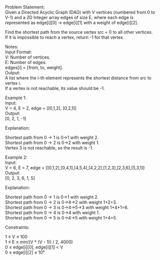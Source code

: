 Problem Statement: </br>
Given a Directed Acyclic Graph (DAG) with V vertices (numbered from 0 to V-1) and a 2D Integer array edges of size E, where each edge is represented as edge[i][0] -> edge[i][1] with a weight of edge[i][2]. </br>

Find the shortest path from the source vertex src = 0 to all other vertices. </br> If it is impossible to reach a vertex, return -1 for that vertex. </br>

Notes: </br>
Input Format: </br>
V: Number of vertices. </br>
E: Number of edges. </br>
edges[i] = [from, to, weight]. </br>
Output: </br>
A list where the i-th element represents the shortest distance from src to vertex i. </br>
If a vertex is not reachable, its value should be -1. </br>

Example 1: </br> 
Input: </br> V = 4, E = 2, edge = [[0,1,2], [0,2,1]] </br> 
Output: </br> [0, 2, 1, -1] </br>

Explanation: </br>

Shortest path from 0 -> 1 is 0->1 with weight 2. </br>
Shortest path from 0 -> 2 is 0->2 with weight 1. </br>
Vertex 3 is not reachable, so the result is -1. </br>

Example 2: </br> 
Input: </br> V = 6, E = 7, edge = [[0,1,2],[0,4,1],[4,5,4],[4,2,2],[1,2,3],[2,3,6],[5,3,1]] </br> 
Output: </br> [0, 2, 3, 6, 1, 5] </br>

Explanation: </br>

Shortest path from 0 -> 1 is 0->1 with weight 2. </br>
Shortest path from 0 -> 2 is 0->4->2 with weight 1+2=3. </br>
Shortest path from 0 -> 3 is 0->4->5->3 with weight 1+4+1=6. </br>
Shortest path from 0 -> 4 is 0->4 with weight 1. </br>
Shortest path from 0 -> 5 is 0->4->5 with weight 1+4=5. </br>

Constraints: </br>

1 ≤ V ≤ 100 </br>
1 ≤ E ≤ min((V * (V - 1)) / 2, 4000) </br>
0 ≤ edge[i][0], edge[i][1] < V </br>
0 ≤ edge[i][2] ≤ 10⁵ </br>
